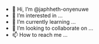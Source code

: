 - 👋 Hi, I’m @japhheth-onyenuwe
- 👀 I’m interested in ...
- 🌱 I’m currently learning ...
- 💞️ I’m looking to collaborate on ...
- 📫 How to reach me ...

<!---
japhheth-onyenuwe/japhheth-onyenuwe is a ✨ special ✨ repository because its `README.md` (this file) appears on your GitHub profile.
You can click the Preview link to take a look at your changes.
--->
